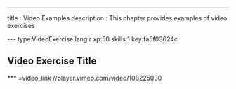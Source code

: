 ---
title       : Video Examples
description : This chapter provides examples of video exercises


--- type:VideoExercise lang:r xp:50 skills:1 key:fa5f03624c
## Video Exercise Title



*** =video_link
//player.vimeo.com/video/108225030

